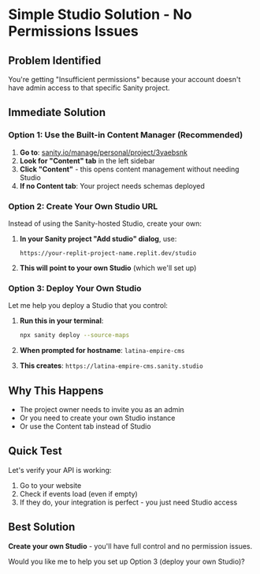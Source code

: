 # Simple Studio Solution - No Permissions Issues

## Problem Identified
You're getting "Insufficient permissions" because your account doesn't have admin access to that specific Sanity project.

## Immediate Solution

### Option 1: Use the Built-in Content Manager (Recommended)
1. **Go to**: [sanity.io/manage/personal/project/3yaebsnk](https://sanity.io/manage/personal/project/3yaebsnk)
2. **Look for "Content" tab** in the left sidebar
3. **Click "Content"** - this opens content management without needing Studio
4. **If no Content tab**: Your project needs schemas deployed

### Option 2: Create Your Own Studio URL
Instead of using the Sanity-hosted Studio, create your own:

1. **In your Sanity project "Add studio" dialog**, use:
   ```
   https://your-replit-project-name.replit.dev/studio
   ```
   
2. **This will point to your own Studio** (which we'll set up)

### Option 3: Deploy Your Own Studio
Let me help you deploy a Studio that you control:

1. **Run this in your terminal**:
   ```bash
   npx sanity deploy --source-maps
   ```
   
2. **When prompted for hostname**: `latina-empire-cms`
   
3. **This creates**: `https://latina-empire-cms.sanity.studio`

## Why This Happens
- The project owner needs to invite you as an admin
- Or you need to create your own Studio instance
- Or use the Content tab instead of Studio

## Quick Test
Let's verify your API is working:
1. Go to your website
2. Check if events load (even if empty)
3. If they do, your integration is perfect - you just need Studio access

## Best Solution
**Create your own Studio** - you'll have full control and no permission issues.

Would you like me to help you set up Option 3 (deploy your own Studio)?